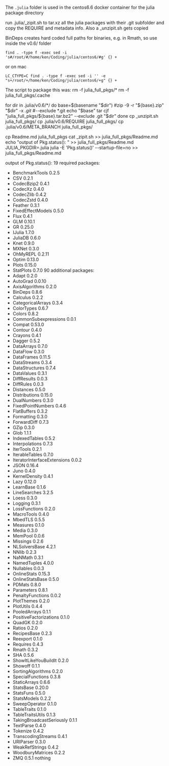 
The `.julia` folder is used in the centos6.6 docker container for the julia package directory

run .julia/_zipit.sh to tar.xz all the julia packages with their .git subfolder and copy the REQUIRE and metadata info. Also a _unzipit.sh gets copied

BinDeps creates hard coded full paths for binaries, e.g. in Rmath, so use inside the v0.6/ folder

    find . -type f -exec sed -i 's#/root/#/home/ken/Coding/julia/centos6/#g' {} +

or on mac

    LC_CTYPE=C find . -type f -exec sed -i '' -e "s+/root/+/home/ken/Coding/julia/centos6/+g" {} +


The script to package this was:
rm -f julia_full_pkgs/*
rm -f julia_full_pkgs/.cache

for dir in .julia/v0.6/*/
do
  base=$(basename "$dir")
  #zip -9 -r "${base}.zip" "$dir" -x *.git*
  #--exclude *.git
  echo "$base"
  tar cjf "julia_full_pkgs/${base}.tar.bz2" --exclude .git "$dir"
done
cp _unzipit.sh julia_full_pkgs/
cp .julia/v0.6/REQUIRE julia_full_pkgs/
cp .julia/v0.6/META_BRANCH julia_full_pkgs/

cp Readme.md julia_full_pkgs
cat _zipit.sh >> julia_full_pkgs/Readme.md
echo "output of Pkg.status(): " >> julia_full_pkgs/Readme.md
JULIA_PKGDIR=.julia julia -E 'Pkg.status()' --startup-file=no >> julia_full_pkgs/Readme.md

output of Pkg.status(): 
19 required packages:
 - BenchmarkTools                0.2.5
 - CSV                           0.2.1
 - CodecBzip2                    0.4.1
 - CodecXz                       0.4.0
 - CodecZlib                     0.4.2
 - CodecZstd                     0.4.0
 - Feather                       0.3.1
 - FixedEffectModels             0.5.0
 - Flux                          0.4.1
 - GLM                           0.10.1
 - GR                            0.25.0
 - IJulia                        1.7.0
 - JuliaDB                       0.6.0
 - Knet                          0.9.0
 - MXNet                         0.3.0
 - OhMyREPL                      0.2.11
 - Optim                         0.13.0
 - Plots                         0.15.0
 - StatPlots                     0.7.0
90 additional packages:
 - Adapt                         0.2.0
 - AutoGrad                      0.0.10
 - AxisAlgorithms                0.2.0
 - BinDeps                       0.8.6
 - Calculus                      0.2.2
 - CategoricalArrays             0.3.4
 - ColorTypes                    0.6.7
 - Colors                        0.8.2
 - CommonSubexpressions          0.0.1
 - Compat                        0.53.0
 - Contour                       0.4.0
 - Crayons                       0.4.1
 - Dagger                        0.5.2
 - DataArrays                    0.7.0
 - DataFlow                      0.3.0
 - DataFrames                    0.11.5
 - DataStreams                   0.3.4
 - DataStructures                0.7.4
 - DataValues                    0.3.1
 - DiffResults                   0.0.3
 - DiffRules                     0.0.3
 - Distances                     0.5.0
 - Distributions                 0.15.0
 - DualNumbers                   0.3.0
 - FixedPointNumbers             0.4.6
 - FlatBuffers                   0.3.2
 - Formatting                    0.3.0
 - ForwardDiff                   0.7.3
 - GZip                          0.3.0
 - Glob                          1.1.1
 - IndexedTables                 0.5.2
 - Interpolations                0.7.3
 - IterTools                     0.2.1
 - IterableTables                0.7.0
 - IteratorInterfaceExtensions   0.0.2
 - JSON                          0.16.4
 - Juno                          0.4.0
 - KernelDensity                 0.4.1
 - Lazy                          0.12.0
 - LearnBase                     0.1.6
 - LineSearches                  3.2.5
 - Loess                         0.3.0
 - Logging                       0.3.1
 - LossFunctions                 0.2.0
 - MacroTools                    0.4.0
 - MbedTLS                       0.5.5
 - Measures                      0.1.0
 - Media                         0.3.0
 - MemPool                       0.0.6
 - Missings                      0.2.6
 - NLSolversBase                 4.2.1
 - NNlib                         0.2.3
 - NaNMath                       0.3.1
 - NamedTuples                   4.0.0
 - Nullables                     0.0.3
 - OnlineStats                   0.15.3
 - OnlineStatsBase               0.5.0
 - PDMats                        0.8.0
 - Parameters                    0.8.1
 - PenaltyFunctions              0.0.2
 - PlotThemes                    0.2.0
 - PlotUtils                     0.4.4
 - PooledArrays                  0.1.1
 - PositiveFactorizations        0.1.0
 - QuadGK                        0.2.0
 - Ratios                        0.2.0
 - RecipesBase                   0.2.3
 - Reexport                      0.1.0
 - Requires                      0.4.3
 - Rmath                         0.3.2
 - SHA                           0.5.6
 - ShowItLikeYouBuildIt          0.2.0
 - Showoff                       0.1.1
 - SortingAlgorithms             0.2.0
 - SpecialFunctions              0.3.8
 - StaticArrays                  0.6.6
 - StatsBase                     0.20.0
 - StatsFuns                     0.5.0
 - StatsModels                   0.2.2
 - SweepOperator                 0.1.0
 - TableTraits                   0.1.0
 - TableTraitsUtils              0.1.3
 - TakingBroadcastSeriously      0.1.1
 - TextParse                     0.4.0
 - Tokenize                      0.4.2
 - TranscodingStreams            0.4.1
 - URIParser                     0.3.0
 - WeakRefStrings                0.4.2
 - WoodburyMatrices              0.2.2
 - ZMQ                           0.5.1
nothing
